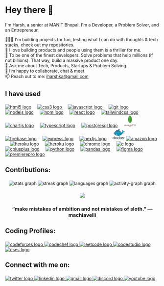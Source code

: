 <h1 align="left">Hey there 👋</h1>

###

<p align="left">I'm Harsh, a senior at MANIT Bhopal. I'm a Developer, a Problem Solver, and an Entrepreneur.</p>

<p align="left">👨🏻‍💻 I'm building projects for fun, testing what I can do with thoughts & tech stacks, check out my repositories.<br>🐧 I love building products and people using them is a thriller for me. 
<br>🎯 To be one of the finest developers. Solve problems that help millions (if not billions). That way, build a massive product one day.<br>💬 Ask me about Tech, Products, Startups & Problem Solving.<br>🚀 I’m happy to collaborate, chat & meet.<br>📫 Reach out to me: <a href="mailto:iharshka@gmail.com">iharshka@gmail.com</a></p>

###

<h2 align="left">I have used</h2>

###

<div align="left">
  <a href="https://www.w3.org/html/" target="blank"><img src="https://cdn.jsdelivr.net/gh/devicons/devicon/icons/html5/html5-original.svg" height="40" alt="html5 logo"  /></a>
  <img width="12" />
 <a href="https://www.w3schools.com/css/" target="blank"> <img src="https://cdn.jsdelivr.net/gh/devicons/devicon/icons/css3/css3-original.svg" height="40" alt="css3 logo"  /> </a>
  <img width="12" />
 <a href="https://developer.mozilla.org/en-US/docs/Web/JavaScript" target="blank"><img src="https://cdn.jsdelivr.net/gh/devicons/devicon/icons/javascript/javascript-original.svg" height="40" alt="javascript logo"  /></a>
  <img width="12" />
 <a href="https://git-scm.com/" target="blank"><img src="https://cdn.jsdelivr.net/gh/devicons/devicon/icons/git/git-original.svg" height="40" alt="git logo"  /></a>
  <img width="12" />
  <a href="https://nodejs.org/en" target="blank"><img src="https://cdn.jsdelivr.net/gh/devicons/devicon/icons/nodejs/nodejs-original.svg" height="40" alt="nodejs logo"  /></a>
  <img width="12" />
  <a href="https://www.npmjs.com/" target="blank"> <img src="https://cdn.jsdelivr.net/gh/devicons/devicon/icons/npm/npm-original-wordmark.svg" height="40" alt="npm logo"  /></a>
  <img width="12" />
  <a href="https://react.dev/" target="blank"> <img src="https://cdn.jsdelivr.net/gh/devicons/devicon/icons/react/react-original.svg" height="40" alt="react logo"  /></a>
  <img width="12" />
 <a href="https://tailwindcss.com/" target="blank"><img src="https://www.vectorlogo.zone/logos/tailwindcss/tailwindcss-icon.svg" height="40" alt="tailwindcss logo"  /></a>
  <img width="12" />
 <a href="https://chartjs.org/" target="blank"><img src="https://www.chartjs.org/media/logo-title.svg" height="40" alt="chartjs logo"  /></a>
  <img width="12" />
  <a href="https://www.typescriptlang.org/" target="blank"><img src="https://cdn.jsdelivr.net/gh/devicons/devicon/icons/typescript/typescript-original.svg" height="40" alt="typescript logo" /></a>
  <img width="12" />
  <a href="https://www.postgresql.org/" target="blank"><img src="https://cdn.jsdelivr.net/gh/devicons/devicon/icons/postgresql/postgresql-original.svg" height="40" alt="postgresql logo"  /></a>
  <img width="12" />
  <a href="https://www.mongodb.com/" target="blank"><img src="https://raw.githubusercontent.com/devicons/devicon/master/icons/mongodb/mongodb-original-wordmark.svg" height="40" alt="MongoDB logo"  /></a>
  <img width="12" />
  <a href="https://firebase.google.com/" target="blank"><img src="https://cdn.jsdelivr.net/gh/devicons/devicon/icons/firebase/firebase-plain.svg" height="40" alt="firebase logo"  /></a>
  <img width="12" />
  <a href="https://expressjs.com/" target="blank"><img src="https://cdn.jsdelivr.net/gh/devicons/devicon/icons/express/express-original.svg" height="40" alt="express logo"  /></a>
  <img width="12" />
  <a href="https://nextjs.org/docs" target="blank"><img src="https://cdn.jsdelivr.net/gh/devicons/devicon/icons/nextjs/nextjs-original.svg" height="40" alt="nextjs logo"  /></a>
  <img width="12" />
  <a href="https://www.docker.com/" target="blank"><img src="https://raw.githubusercontent.com/devicons/devicon/master/icons/docker/docker-original-wordmark.svg" height="40" alt="docker logo"  /></a>
  <a href="https://www.aws.amazon.com/" target="blank"><img src="https://upload.wikimedia.org/wikipedia/commons/9/93/Amazon_Web_Services_Logo.svg" height="40" alt="amazon logo"  /></a>
  <img width="12" />
  <a href="https://heroku.com/" target="blank"> <img src="https://cdn.jsdelivr.net/gh/devicons/devicon/icons/heroku/heroku-original.svg" height="40" alt="heroku logo"  /></a>
  <img width="12" />
  <a href="https://vercel.com" target="blank"> <img src="https://static-00.iconduck.com/assets.00/vercel-icon-512x449-3422jidz.png" height="40" alt="heroku logo"  /></a>
  <img width="12" />
  <a href="https://developer.chrome.com/docs/devtools" target="blank"> <img src="https://cdn.jsdelivr.net/gh/devicons/devicon/icons/chrome/chrome-original.svg" height="40" alt="chrome logo"  /></a>
  <img width="12" />
  <a href="https://www.w3schools.com/css/" target="blank"><img src="https://cdn.jsdelivr.net/gh/devicons/devicon/icons/c/c-original.svg" height="40" alt="c logo"  /></a>
  <img width="12" />
 <a href="https://www.w3schools.com/cpp/" target="blank"><img src="https://cdn.jsdelivr.net/gh/devicons/devicon/icons/cplusplus/cplusplus-original.svg" height="40" alt="cplusplus logo"  /></a>
  <img width="12" />
 <a href="https://www.python.org/" target="blank"><img src="https://cdn.jsdelivr.net/gh/devicons/devicon/icons/python/python-original.svg" height="40" alt="python logo"  /></a>
  <img width="12" />
  <a href="https://pandas.pydata.org/" target="blank"><img src="https://cdn.jsdelivr.net/gh/devicons/devicon/icons/pandas/pandas-original.svg" height="40" alt="pandas logo"  /></a>
  <img width="12" />
  <a href="https://www.figma.com/" target="blank"><img src="https://cdn.jsdelivr.net/gh/devicons/devicon/icons/figma/figma-original.svg" height="40" alt="figma logo"  /></a>
  <img width="12" />
  <a href="https://www.adobe.com/in/products/premiere.html" target="blank"><img src="https://cdn.jsdelivr.net/gh/devicons/devicon/icons/premierepro/premierepro-plain.svg" height="40" alt="premierepro logo"  /></a>
</div>

###

<h2 align="left">Contributions:</h2>

###

<div align="center">
  <img src="https://github-readme-stats.vercel.app/api?username=iharshka&hide_title=false&hide_rank=false&show_icons=true&include_all_commits=true&count_private=true&disable_animations=false&theme=default&locale=en&hide_border=falsee&order=1" height="145" alt="stats graph"  />
  <img src="https://streak-stats.demolab.com?user=iharshka&locale=en&mode=daily&theme=default&hide_border=falsee&border_radius=5&order=3" height="145" alt="streak graph"  />
  <img src="https://github-readme-stats.vercel.app/api/top-langs?username=iharshka&locale=en&hide_title=false&layout=compact&card_width=320&langs_count=5&theme=default&hide_border=falsee&order=2" height="145" alt="languages graph"  />
  <img src="https://github-readme-activity-graph.vercel.app/graph?username=iharshka&radius=16&theme=github-light&area=true&order=5&hide_border=true" height="300" alt="activity-graph graph"  />
</div>

###

<div align="center">
  <img src="https://profile-counter.glitch.me/iharshka/count.svg?"  />
</div>

###

<div align="center">
  <h3>“make mistakes of ambition and not mistakes of sloth.” — machiavelli</h3>
</div>

###

<h2 align="left">Coding Profiles:</h2>

###

  <a href="https://codeforces.com/profile/iharshka" target="_blank">
    <img src="https://raw.githubusercontent.com/rahuldkjain/github-profile-readme-generator/master/src/images/icons/Social/codeforces.svg" width="52" height="40" alt="codeforces logo"  />
  </a>
  <a href="https://codechef.com/users/iharshka" target="_blank">
    <img src="https://cdn.codechef.com/images/cc-logo.svg" width="52" height="40" alt="codechef logo"  />
  </a>
  <a href="https://leetcode.com/iharshka" target="_blank">
    <img src="https://leetcode.com/static/images/LeetCode_logo_rvs.png" width="52" height="40" alt="leetcode logo"  />
  </a>
  <a href="https://www.naukri.com/code360/profile/iharshka" target="_blank">
    <img src="https://files.codingninjas.in/new-cn-logos-1-1711622387.svg" width="52" height="40" alt="codestudio logo"  />
  </a>
  <a href="https://cses.fi/user/201079" target="_blank">
    <img src="https://cses.fi/logo.png?1" width="52" height="40" alt="cses logo"  />
  </a>

###

<h2 align="left">Connect with me on:</h2>

###

<div align="left">
  <a href="https://www.twitter.com/iharshka/" target="_blank">
    <img src="https://raw.githubusercontent.com/maurodesouza/profile-readme-generator/master/src/assets/icons/social/twitter/default.svg" width="52" height="40" alt="twitter logo"  />
  </a>
  <a href="https://www.linkedin.com/in/iharshka/" target="_blank">
    <img src="https://raw.githubusercontent.com/maurodesouza/profile-readme-generator/master/src/assets/icons/social/linkedin/default.svg" width="52" height="40" alt="linkedin logo"  />
  </a>
  <a href="mailto:iharshka@gmail.com" target="_blank">
    <img src="https://raw.githubusercontent.com/maurodesouza/profile-readme-generator/master/src/assets/icons/social/gmail/default.svg" width="52" height="40" alt="gmail logo"  />
  </a>
  <a href="https://www.discord.com/iharshka/" target="_blank">
    <img src="https://raw.githubusercontent.com/maurodesouza/profile-readme-generator/master/src/assets/icons/social/discord/default.svg" width="52" height="40" alt="discord logo"  />
  </a>
  <a href="https://www.youtube.com/@iharshka/" target="_blank">
    <img src="https://raw.githubusercontent.com/maurodesouza/profile-readme-generator/master/src/assets/icons/social/youtube/default.svg" width="52" height="40" alt="youtube logo"  />
  </a>
</div>

###
